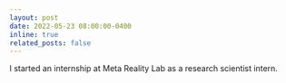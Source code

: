 ```yaml
---
layout: post
date: 2022-05-23 08:00:00-0400
inline: true
related_posts: false
---
```


I started an internship at Meta Reality Lab as a research scientist intern.

